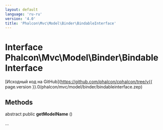 ```yaml
---
layout: default
language: 'ru-ru'
version: '4.0'
title: 'Phalcon\Mvc\Model\Binder\BindableInterface'
---
```

# Interface **Phalcon\Mvc\Model\Binder\BindableInterface**

[Исходный код на GitHub](https://github.com/phalcon/cphalcon/tree/v{{ page.version }}.0/phalcon/mvc/model/binder/bindableinterface.zep)

## Methods

abstract public **getModelName** ()

...